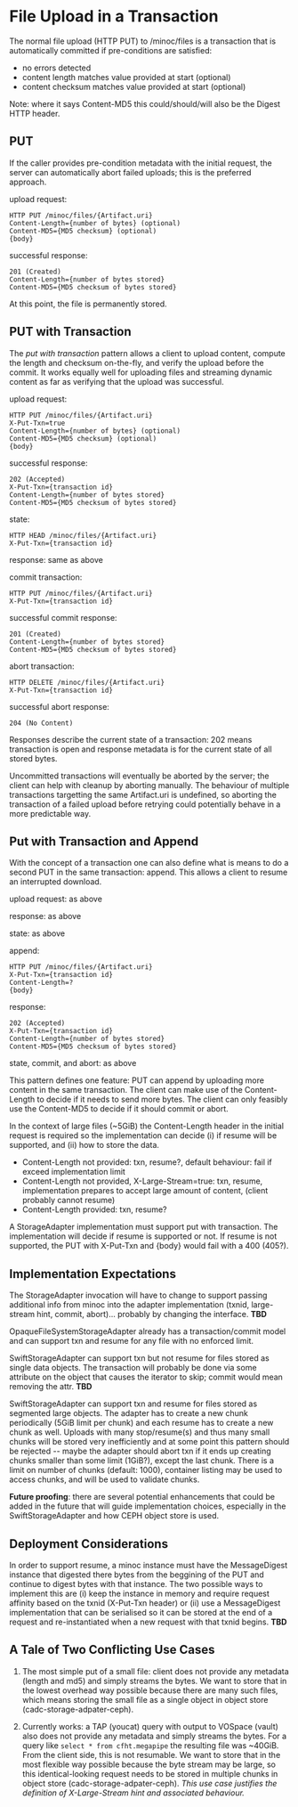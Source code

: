# File Upload in a Transaction

The normal file upload (HTTP PUT) to /minoc/files is a transaction that is automatically
committed if pre-conditions are satisfied:
* no errors detected
* content length matches value provided at start (optional)
* content checksum matches value provided at start (optional)

Note: where it says Content-MD5 this could/should/will also be the Digest HTTP header.

## PUT

If the caller provides pre-condition metadata with the initial request, the server can 
automatically abort failed uploads; this is the preferred approach. 

upload request:
```
HTTP PUT /minoc/files/{Artifact.uri}
Content-Length={number of bytes} (optional)
Content-MD5={MD5 checksum} (optional)
{body}
```
successful response:
```
201 (Created)
Content-Length={number of bytes stored}
Content-MD5={MD5 checksum of bytes stored}
```
At this point, the file is permanently stored. 

## PUT with Transaction

The *put with transaction* pattern allows a client to upload content, compute the length and 
checksum on-the-fly, and verify the upload before the commit. It works equally well for uploading 
files and streaming dynamic content as far as verifying that the upload was successful.

upload request:
```
HTTP PUT /minoc/files/{Artifact.uri}
X-Put-Txn=true
Content-Length={number of bytes} (optional)
Content-MD5={MD5 checksum} (optional)
{body}
```
successful response:
```
202 (Accepted)
X-Put-Txn={transaction id}
Content-Length={number of bytes stored}
Content-MD5={MD5 checksum of bytes stored}
```

state:
```
HTTP HEAD /minoc/files/{Artifact.uri}
X-Put-Txn={transaction id}
```
response: same as above

commit transaction:
```
HTTP PUT /minoc/files/{Artifact.uri}
X-Put-Txn={transaction id}
```
successful commit response:
```
201 (Created)
Content-Length={number of bytes stored}
Content-MD5={MD5 checksum of bytes stored}
```

abort transaction:
```
HTTP DELETE /minoc/files/{Artifact.uri}
X-Put-Txn={transaction id}
```
successful abort response:
```
204 (No Content)
```

Responses describe the current state of a transaction: 202 means transaction is open 
and response metadata is for the current state of all stored bytes.

Uncommitted transactions will eventually be aborted by the server; the client can 
help with cleanup by aborting manually. The behaviour of multiple transactions 
targetting the same Artifact.uri is undefined, so aborting the transaction of a failed upload
before retrying could potentially behave in a more predictable way.

## Put with Transaction and Append

With the concept of a transaction one can also define what is means to do a second PUT in 
the same transaction: append. This allows a client to resume an interrupted download.

upload request: as above

response: as above

state: as above

append:
```
HTTP PUT /minoc/files/{Artifact.uri}
X-Put-Txn={transaction id}
Content-Length=?
{body}
```

response:
```
202 (Accepted)
X-Put-Txn={transaction id}
Content-Length={number of bytes stored}
Content-MD5={MD5 checksum of bytes stored}
```

state, commit, and abort: as above

This pattern defines one feature: PUT can append by uploading more content in the same transaction. 
The client can make use of the Content-Length to decide if it needs to send more bytes. The client 
can only feasibly use the Content-MD5 to decide if it should commit or abort.

In the context of large files (~5GiB) the Content-Length header in the initial request 
is required so the implementation can decide (i) if resume will be supported, and (ii) how to
store the data.
* Content-Length not provided: txn, resume?, default behaviour: fail if exceed implementation limit
* Content-Length not provided, X-Large-Stream=true: txn, resume, implementation prepares to accept 
large amount of content, (client probably cannot resume)
* Content-Length provided: txn, resume?

A StorageAdapter implementation must support put with transaction. The implementation
will decide if resume is supported or not. If resume is not supported, the PUT with 
X-Put-Txn and {body} would fail with a 400 (405?).

## Implementation Expectations

The StorageAdapter invocation will have to change to support passing additional info from
minoc into the adapter implementation (txnid, large-stream hint, commit, abort)... probably 
by changing the interface. **TBD**

OpaqueFileSystemStorageAdapter already has a transaction/commit model and can support txn and 
resume for any file with no enforced limit.

SwiftStorageAdapter can support txn but not resume for files stored as single data objects.
The transaction will probably be done via some attribute on the object that causes the iterator to
skip; commit would mean removing the attr. **TBD**

SwiftStorageAdapter can support txn and resume for files stored as segmented large objects. The 
adapter has to create a new chunk periodically (5GiB limit per chunk) and each resume has to 
create a new chunk as well. Uploads with many stop/resume(s) and thus many small chunks will be
stored very inefficiently and at some point this pattern should be rejected -- maybe the adapter
should abort txn if it ends up creating chunks smaller than some limit (1GiB?), except the last 
chunk. There is a limit on number of chunks (default: 1000), container listing may be used
to access chunks, and will be used to validate chunks.

**Future proofing**: there are several potential enhancements that could be added in the future that will 
guide implementation choices, especially in the SwiftStorageAdapter and how CEPH object store is used.

## Deployment Considerations

In order to support resume, a minoc instance must have the MessageDigest instance that digested 
there bytes from the beggining of the PUT and continue to digest bytes with that instance. The two 
possible ways to implement this are (i) keep the instance in memory and require request affinity 
based on the txnid (X-Put-Txn header) or (ii) use a MessageDigest implementation that can be serialised 
so it can be stored at the end of a request and re-instantiated when a new request with that txnid
begins. **TBD**

## A Tale of Two Conflicting Use Cases

1. The most simple put of a small file: client does not provide any metadata (length and md5)
and simply streams the bytes. We want to store that in the lowest overhead way possible because there are 
many such files, which means storing the small file as a single object in object store (cadc-storage-adpater-ceph).

2. Currently works: a TAP (youcat) query with output to VOSpace (vault) also does not provide any metadata and simply
streams the bytes. For a query like `select * from cfht.megapipe` the resulting file was ~40GiB. From the client side, 
this is not resumable. We want to store that in the most flexible way possible because the byte stream may be large, 
so this identical-looking request needs to be stored in multiple chunks in object store (cadc-storage-adpater-ceph).
*This use case justifies the definition of X-Large-Stream hint and associated behaviour.*

